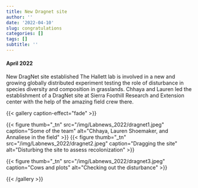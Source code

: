 ```yaml
---
title: New Dragnet site
author: ''
date: '2022-04-10'
slug: congratulations
categories: []
tags: []
subtitle: ''
---
```

#### April 2022

New DragNet site established
The Hallett lab is involved in a new and growing globally distributed experiment testing the role of disturbance in species diversity and composition in grasslands. Chhaya and Lauren led the establishment of a DragNet site at Sierra Foothill Research and Extension center with the help of the amazing field crew there. 


{{< gallery caption-effect="fade" >}}

{{< figure thumb="_tn" src="/img/Labnews_2022/dragnet1.jpeg" caption="Some of the team" alt="Chhaya, Lauren Shoemaker, and Annaliese in the field" >}}
{{< figure thumb="_tn" src="/img/Labnews_2022/dragnet2.jpeg" caption="Dragging the site" alt="Disturbing the site to assess recolonization" >}}

{{< figure thumb="_tn" src="/img/Labnews_2022/dragnet3.jpeg" caption="Cows and plots" alt="Checking out the disturbance" >}}


{{< /gallery >}}

<!--more-->
